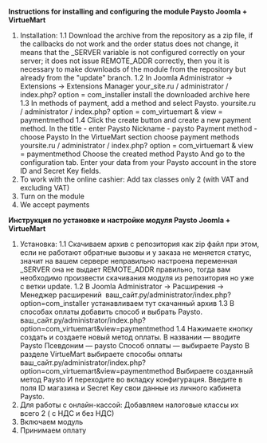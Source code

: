**Instructions for installing and configuring the module Paysto Joomla + VirtueMart** 

1. Installation:
1.1 Download the archive from the repository as a zip file, if the callbacks do not work and the order status does not change,
it means that the _SERVER variable is not configured correctly on your server; it does not issue REMOTE_ADDR correctly, then you
it is necessary to make downloads of the module from the repository but already from the "update" branch.
1.2 In Joomla Administrator -> Extensions -> Extensions Manager 
your_site.ru / administrator / index.php? option = com_installer install the downloaded archive here
1.3 In methods of payment, add a method and select Paysto.
yoursite.ru / administrator / index.php? option = com_virtuemart & view = paymentmethod
1.4 Click the create button and create a new payment method.
In the title - enter Paysto
Nickname - paysto
Payment method - choose Paysto
In the VirtueMart section choose payment methods
yoursite.ru / administrator / index.php? option = com_virtuemart & view = paymentmethod
Choose the created method Paysto
And go to the configuration tab.
Enter your data from your Paysto account in the store ID and Secret Key fields.
1. To work with the online cashier: Add tax classes only 2 (with VAT and excluding VAT)
2. Turn on the module
3. We accept payments


**Инструкция по установке и настройке модуля Paysto Joomla + VirtueMart**

1. Установка:
1.1 Скачиваем  архив с репозитория как zip файл при этом, если не работают обратные вызовы и у заказа не меняется статус, 
значит на вашем сервере неправильно настроена переменная _SERVER она не выдает REMOTE_ADDR правильно, тогда вам 
необходимо произвести скачивания модуля из репозитория но уже с ветки update. 
1.2 В Joomla Administrator -> Расширения -> Менеджер расширений 
ваш_сайт.ру/administrator/index.php?option=com_installer устанавливаем тут скачанный архив 
1.3  В способах оплаты добавить способ и выбрать Paysto.
ваш_сайт.ру/administrator/index.php?option=com_virtuemart&view=paymentmethod
1.4  Нажимаете кнопку создать и создаете новый метод оплаты.
В названии — вводите Paysto
Псевдоним — paysto
Способ оплаты — выбираете Paysto
В разделе VirtueMart выбираете способы оплаты
ваш_сайт.ру/administrator/index.php?option=com_virtuemart&view=paymentmethod
Выбираете созданный метод Paysto
И переходите во вкладку конфигурация.
Введите в поля ID магазина и Secret Key свои данные из  личного кабинета Paysto.
1. Для работы с онлайн-кассой: Добавляем налоговые классы их всего 2 ( с НДС и без НДС)
2. Включаем модуль
3. Принимаем оплату